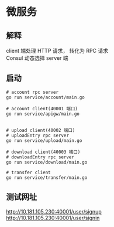 # 微服务
## 解释
client 端处理 HTTP 请求， 转化为 RPC 请求 <br>
Consul 动态选择 server 端

## 启动
```shell
# account rpc server
go run service/account/main.go

# account client(40001 端口)
go run service/apigw/main.go


# upload client(40002 端口)
# uploadEntry rpc server
go run service/upload/main.go

# download client(40003 端口)
# downloadEntry rpc server
go run service/download/main.go

# transfer client
go run service/transfer/main.go
```

## 测试网址
http://10.181.105.230:40001/user/signup <br/>
http://10.181.105.230:40001/user/signin <br/>


